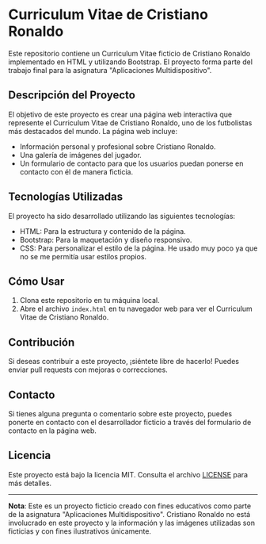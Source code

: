 # Curriculum Vitae de Cristiano Ronaldo

Este repositorio contiene un Curriculum Vitae ficticio de Cristiano Ronaldo implementado en HTML y utilizando Bootstrap. El proyecto forma parte del trabajo final para la asignatura "Aplicaciones Multidispositivo".

## Descripción del Proyecto

El objetivo de este proyecto es crear una página web interactiva que represente el Curriculum Vitae de Cristiano Ronaldo, uno de los futbolistas más destacados del mundo. La página web incluye:

- Información personal y profesional sobre Cristiano Ronaldo.
- Una galería de imágenes del jugador.
- Un formulario de contacto para que los usuarios puedan ponerse en contacto con él de manera ficticia.

## Tecnologías Utilizadas

El proyecto ha sido desarrollado utilizando las siguientes tecnologías:

- HTML: Para la estructura y contenido de la página.
- Bootstrap: Para la maquetación y diseño responsivo.
- CSS: Para personalizar el estilo de la página. He usado muy poco ya que no se me permitía usar estilos propios.

## Cómo Usar

1. Clona este repositorio en tu máquina local.
2. Abre el archivo `index.html` en tu navegador web para ver el Curriculum Vitae de Cristiano Ronaldo.

## Contribución

Si deseas contribuir a este proyecto, ¡siéntete libre de hacerlo! Puedes enviar pull requests con mejoras o correcciones.

## Contacto

Si tienes alguna pregunta o comentario sobre este proyecto, puedes ponerte en contacto con el desarrollador ficticio a través del formulario de contacto en la página web.

## Licencia

Este proyecto está bajo la licencia MIT. Consulta el archivo [LICENSE](LICENSE) para más detalles.

---

**Nota**: Este es un proyecto ficticio creado con fines educativos como parte de la asignatura "Aplicaciones Multidispositivo". Cristiano Ronaldo no está involucrado en este proyecto y la información y las imágenes utilizadas son ficticias y con fines ilustrativos únicamente.

